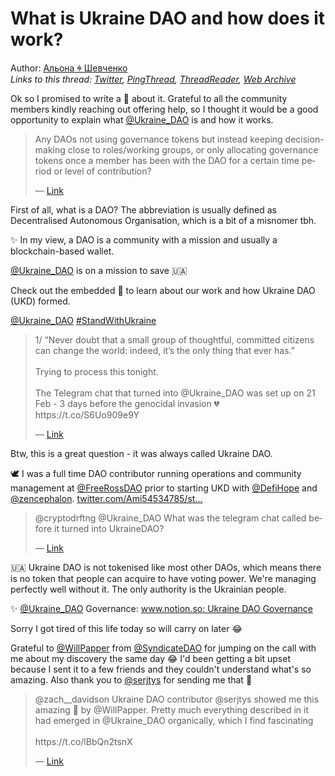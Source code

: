 # What is Ukraine DAO and how does it work?

Author: [Альона ꑭ Шевченко](https://twitter.com/cryptodrftng)  
*Links to this thread: [Twitter](https://twitter.com/cryptodrftng/status/1533922183583608832), [PingThread](https://pingthread.com/thread/1533922183583608832), [ThreadReader](https://threadreaderapp.com/thread/1533922183583608832.html), [Web Archive](https://web.archive.org/web/*/https://twitter.com/cryptodrftng/status/1533922183583608832)*

Ok so I promised to write a 🧵 about it. Grateful to all the community members kindly reaching out offering help, so I thought it would be a good opportunity to explain what [@Ukraine_DAO](https://twitter.com/Ukraine_DAO) is and how it works.

<blockquote class="twitter-tweet">
    <p lang="en" dir="ltr">
    Any DAOs not using governance tokens but instead keeping decision-making close to roles/working groups, or only allocating governance tokens once a member has been with the DAO for a certain time period or level of contribution?<br />
    </p>
    &mdash; <a href="https://twitter.com/MrsBadgerface/status/1533097043044052995">Link</a>
</blockquote>

First of all, what is a DAO? The abbreviation is usually defined as Decentralised Autonomous Organisation, which is a bit of a misnomer tbh. 

✨ In my view, a DAO is a community with a mission and usually a blockchain-based wallet.

[@Ukraine_DAO](https://twitter.com/Ukraine_DAO) is on a mission to save 🇺🇦

Check out the embedded 🧵 to learn about  our work and how Ukraine DAO (UKD) formed. 

[@Ukraine_DAO](https://twitter.com/Ukraine_DAO) [#StandWithUkraine](https://twitter.com/hashtag/StandWithUkraine)


<blockquote class="twitter-tweet">
    <p lang="en" dir="ltr">
    1/ “Never doubt that a small group of thoughtful, committed citizens can change the world: indeed, it’s the only thing that ever has.”<br />
    <br />
    Trying to process this tonight. <br />
    <br />
    The Telegram chat that turned into @Ukraine_DAO was set up on 21 Feb - 3 days before the genocidal invasion 💔 https://t.co/S6Uo909e9Y<br />
    </p>
    &mdash; <a href="https://twitter.com/cryptodrftng/status/1525282533037965315">Link</a>
</blockquote>

Btw, this is a great question - it was always called Ukraine DAO. 

🕊️ I was a full time DAO contributor running operations and community management at [@FreeRossDAO](https://twitter.com/FreeRossDAO) prior to starting UKD with [@DefiHope](https://twitter.com/DefiHope) and [@zencephalon](https://twitter.com/zencephalon). 
[twitter.com/Ami54534785/st…](https://twitter.com/Ami54534785/status/1529472603978702852?s=20&t=XrErxb9ZF5oLBICzA9FlJQ)

<blockquote class="twitter-tweet">
    <p lang="en" dir="ltr">
    @cryptodrftng @Ukraine_DAO What was the telegram chat called before it turned into UkraineDAO?<br />
    </p>
    &mdash; <a href="https://twitter.com/Ami54534785/status/1529472603978702852">Link</a>
</blockquote>

🇺🇦 Ukraine DAO is not tokenised like most other DAOs, which means there is no token that people can acquire to have voting power. We're managing perfectly well without it. The only authority is the Ukrainian people.

✨ [@Ukraine_DAO](https://twitter.com/Ukraine_DAO) Governance: 
[www.notion.so: Ukraine DAO Governance](https://www.notion.so/ukraine-dao/Ukraine-DAO-Governance-eb34313505834095ad1d54e9f464e222)

Sorry I got tired of this life today so will carry on later 😂

Grateful to [@WillPapper](https://twitter.com/WillPapper) from [@SyndicateDAO](https://twitter.com/SyndicateDAO) for jumping on the call with me about my discovery the same day 😂 I'd been getting a bit upset because I sent it to a few friends and they couldn't understand what's so amazing. Also thank you to [@serjtys](https://twitter.com/serjtys) for sending me that 🧵

<blockquote class="twitter-tweet">
    <p lang="en" dir="ltr">
    @zach__davidson Ukraine DAO contributor @serjtys showed me this amazing 🧵 by @WillPapper. Pretty much everything described in it had emerged in @Ukraine_DAO organically, which I find fascinating<br />
    <br />
    https://t.co/lBbQn2tsnX<br />
    </p>
    &mdash; <a href="https://twitter.com/cryptodrftng/status/1528164619335913474">Link</a>
</blockquote>

